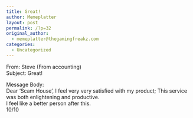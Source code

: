 ```yaml
---
title: Great!
author: Memeplatter
layout: post
permalink: /?p=32
original_author:
  - memeplatter@thegamingfreakz.com
categories:
  - Uncategorized
---
```

From: Steve (From accounting)  
Subject: Great!

Message Body:  
Dear &#8216;Scam House&#8217;, I feel very very satisfied with my product; This service was both enlightening and productive.  
I feel like a better person after this.  
10/10